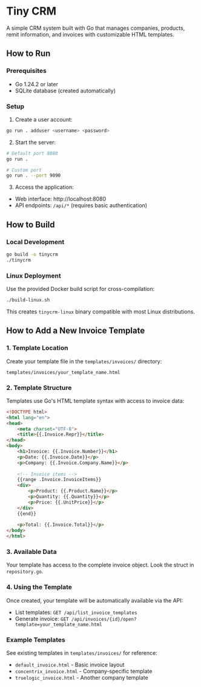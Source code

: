 # Tiny CRM

A simple CRM system built with Go that manages companies, products, remit information, and invoices with customizable HTML templates.

## How to Run

### Prerequisites
- Go 1.24.2 or later
- SQLite database (created automatically)

### Setup
1. Create a user account:
```bash
go run . adduser <username> <password>
```

2. Start the server:
```bash
# Default port 8080
go run .

# Custom port
go run . --port 9090
```

3. Access the application:
- Web interface: http://localhost:8080
- API endpoints: `/api/*` (requires basic authentication)

## How to Build

### Local Development
```bash
go build -o tinycrm
./tinycrm
```

### Linux Deployment
Use the provided Docker build script for cross-compilation:
```bash
./build-linux.sh
```

This creates `tinycrm-linux` binary compatible with most Linux distributions.

## How to Add a New Invoice Template

### 1. Template Location
Create your template file in the `templates/invoices/` directory:
```
templates/invoices/your_template_name.html
```

### 2. Template Structure
Templates use Go's HTML template syntax with access to invoice data:

```html
<!DOCTYPE html>
<html lang="en">
<head>
    <meta charset="UTF-8">
    <title>{{.Invoice.Repr}}</title>
</head>
<body>
    <h1>Invoice: {{.Invoice.Number}}</h1>
    <p>Date: {{.Invoice.Date}}</p>
    <p>Company: {{.Invoice.Company.Name}}</p>
    
    <!-- Invoice items -->
    {{range .Invoice.InvoiceItems}}
    <div>
        <p>Product: {{.Product.Name}}</p>
        <p>Quantity: {{.Quantity}}</p>
        <p>Price: {{.UnitPrice}}</p>
    </div>
    {{end}}
    
    <p>Total: {{.Invoice.Total}}</p>
</body>
</html>
```

### 3. Available Data
Your template has access to the complete invoice object. Look the struct in `repository.go`.

### 4. Using the Template
Once created, your template will be automatically available via the API:
- List templates: `GET /api/list_invoice_templates`
- Generate invoice: `GET /api/invoices/{id}/open?template=your_template_name.html`

### Example Templates
See existing templates in `templates/invoices/` for reference:
- `default_invoice.html` - Basic invoice layout
- `concentrix_invoice.html` - Company-specific template
- `truelogic_invoice.html` - Another company template
